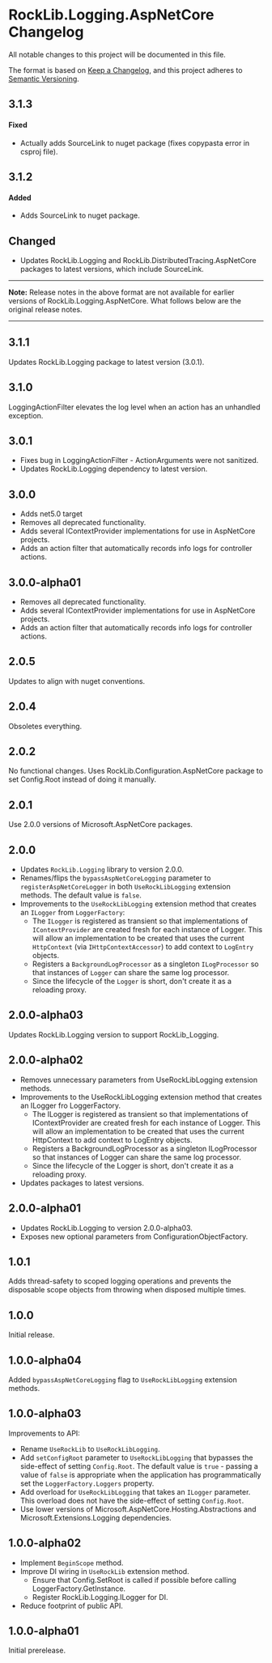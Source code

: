 # RockLib.Logging.AspNetCore Changelog

All notable changes to this project will be documented in this file.

The format is based on [Keep a Changelog](https://keepachangelog.com/en/1.0.0/),
and this project adheres to [Semantic Versioning](https://semver.org/spec/v2.0.0.html).

## 3.1.3

#### Fixed

- Actually adds SourceLink to nuget package (fixes copypasta error in csproj file).

## 3.1.2

#### Added

- Adds SourceLink to nuget package.

## Changed

- Updates RockLib.Logging and RockLib.DistributedTracing.AspNetCore packages to latest versions, which include SourceLink.

----

**Note:** Release notes in the above format are not available for earlier versions of
RockLib.Logging.AspNetCore. What follows below are the original release notes.

----

## 3.1.1

Updates RockLib.Logging package to latest version (3.0.1).

## 3.1.0

LoggingActionFilter elevates the log level when an action has an unhandled exception.

## 3.0.1

- Fixes bug in LoggingActionFilter - ActionArguments were not sanitized.
- Updates RockLib.Logging dependency to latest version.

## 3.0.0

- Adds net5.0 target
- Removes all deprecated functionality.
- Adds several IContextProvider implementations for use in AspNetCore projects.
- Adds an action filter that automatically records info logs for controller actions.

## 3.0.0-alpha01

- Removes all deprecated functionality.
- Adds several IContextProvider implementations for use in AspNetCore projects.
- Adds an action filter that automatically records info logs for controller actions.

## 2.0.5

Updates to align with nuget conventions.

## 2.0.4

Obsoletes everything.

## 2.0.2

No functional changes. Uses RockLib.Configuration.AspNetCore package to set Config.Root instead of doing it manually.

## 2.0.1

Use 2.0.0 versions of Microsoft.AspNetCore packages.

## 2.0.0

- Updates `RockLib.Logging` library to version 2.0.0.
- Renames/flips the `bypassAspNetCoreLogging` parameter to `registerAspNetCoreLogger` in both `UseRockLibLogging` extension methods. The default value is `false`.
- Improvements to the `UseRockLibLogging` extension method that creates an `ILogger` from `LoggerFactory`:
  - The `ILogger` is registered as transient so that implementations of `IContextProvider` are created fresh for each instance of Logger. This will allow an implementation to be created that uses the current `HttpContext` (via `IHttpContextAccessor`) to add context to `LogEntry` objects.
  - Registers a `BackgroundLogProcessor` as a singleton `ILogProcessor` so that instances of `Logger` can share the same log processor.
  - Since the lifecycle of the `Logger` is short, don't create it as a reloading proxy.

## 2.0.0-alpha03

Updates RockLib.Logging version to support RockLib_Logging.

## 2.0.0-alpha02

- Removes unnecessary parameters from UseRockLibLogging extension methods.
- Improvements to the UseRockLibLogging extension method that creates an ILogger fro LoggerFactory.
  - The ILogger is registered as transient so that implementations of IContextProvider are created fresh for each instance of Logger. This will allow an implementation to be created that uses the current HttpContext to add context to LogEntry objects.
  - Registers a BackgroundLogProcessor as a singleton ILogProcessor so that instances of Logger can share the same log processor.
  - Since the lifecycle of the Logger is short, don't create it as a reloading proxy.
- Updates packages to latest versions.

## 2.0.0-alpha01

- Updates RockLib.Logging to version 2.0.0-alpha03.
- Exposes new optional parameters from ConfigurationObjectFactory.

## 1.0.1

Adds thread-safety to scoped logging operations and prevents the disposable scope objects from throwing when disposed multiple times.

## 1.0.0

Initial release.

## 1.0.0-alpha04

Added `bypassAspNetCoreLogging` flag to `UseRockLibLogging` extension methods.

## 1.0.0-alpha03

Improvements to API:
- Rename `UseRockLib` to `UseRockLibLogging`.
- Add `setConfigRoot` parameter to `UseRockLibLogging` that bypasses the side-effect of setting `Config.Root`. The default value is `true` - passing a value of `false` is appropriate when the application has programmatically set the `LoggerFactory.Loggers` property.
- Add overload for `UseRockLibLogging` that takes an `ILogger` parameter. This overload does not have the side-effect of setting `Config.Root`.
- Use lower versions of Microsoft.AspNetCore.Hosting.Abstractions and Microsoft.Extensions.Logging dependencies.

## 1.0.0-alpha02

- Implement `BeginScope` method.
- Improve DI wiring in `UseRockLib` extension method.
  - Ensure that Config.SetRoot is called if possible before calling LoggerFactory.GetInstance.
  - Register RockLib.Logging.ILogger for DI.
- Reduce footprint of public API.

## 1.0.0-alpha01

Initial prerelease.
